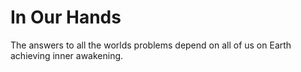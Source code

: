# In Our Hands

The answers to all the worlds problems depend on all of us on Earth achieving inner awakening.
